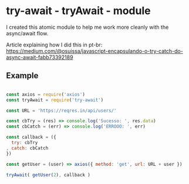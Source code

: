 # try-await - tryAwait - module

I created this atomic module to help me work more cleanly with the async/await flow.

Article explaining how I did this in pt-br: https://medium.com/@osuissa/javascript-encapsulando-o-try-catch-do-async-await-fabb73392189

## Example

```js

const axios = require('axios')
const tryAwait = require('try-await')

const URL = 'https://reqres.in/api/users/'

const cbTry = (res) => console.log('Sucesso: ', res.data)
const cbCatch = (err) => console.log('ERROOO: ', err)

const callback = ({
  try: cbTry
, catch: cbCatch
})

const getUser = (user) => axios({ method: 'get', url: URL + user })

tryAwait( getUser(2), callback )

```